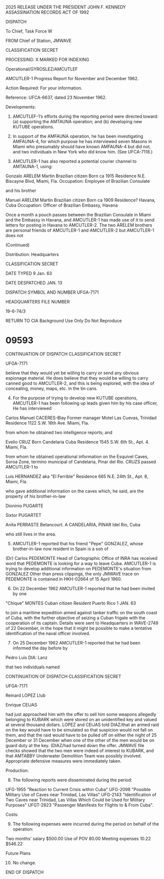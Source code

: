 2025 RELEASE UNDER THE PRESIDENT JOHN F. KENNEDY ASSASSINATION RECORDS ACT OF 1992

DISPATCH

To Chief, Task Force W

FROM Chief of Station, JMWAVE

CLASSIFICATION SECRET

PROCESSING: X MARKED FOR INDEXING

Operational/GYROSLEZ/AMCUTLEF

AMCUTLER-1 Progress Report for November and December 1962.

Action Required: For your information.

Reference: UFCA-6637, dated 23 November 1962.

Developments:

1. AMCUTLEF-1’s efforts during the reporting period were directed toward: (a) supporting the AMTAUNA operation; and (b) developing new KUTUBE operations.

2. In support of the AMFAUNA operation, he has been investigating AMFAUNA-4, for which purpose he has interviewed seven Masons in Miami who presumably should have known AMFAUNA-4 but did not, and two individuals in New York who did know him. (See UFCA-7118.)

3. AMCUTLER-1 has also reported a potential courier channel to AMTAUNA-1, using:

Gonzalo ARELEM Martin
Brazilian citizen
Born ca 1915
Residence N.E. Biscayne Blvd, Miami, Fla.
Occupation: Employee of Brazilian Consulate

and his brother

Manuel ARELEM Martin
Brazilian citizen
Born ca 1909
Residence? Havana, Cuba
Occupation: Officer of Brazilian Embassy, Havana

Once a month a pouch passes between the Brazilian Consulate in Miami and the Embassy in Havana, and AMCUTLER-1 has made use of it to send letters for posting in Havana to AMCUTLER-2. The two ARELEM brothers are personal friends of AMCUTLER-1 and AMCUTLER-2 but AMCUTLER-1 does not

(Continued)

Distribution: Headquarters

CLASSIFICATION SECRET

DATE TYPED 9 Jan. 63

DATE DESPATCHED JAN. 13

DISPATCH SYMBOL AND NUMBER UFGA-7171

HEADQUARTERS FILE NUMBER

19-6-74/3

RETURN TO CIA
Background Use Only
Do Not Reproduce
# 09593

CONTINUATION OF DISPATCH
CLASSIFICATION SECRET

UFGA-7171

believe that they would yet be willing to carry or send any obvious espionage material. He does believe that they would be willing to carry canned good to AMCUTLER-2, and this is being explored, with the idea of concealing, money, maps, etc. in the tin cans.

4. For the purpose of trying to develop new KUTUBE operations, AMCUTLER-1 has been following up leads given him by his case officer, He has interviewed

Carlos Manuel CACERES-Blay
Former manager Motel Las Cuevas, Trinidad
Residence 1122 S.W. 16th Ave. Miami, Fla.

from whom he obtained two intelligence reports; and

Evelio CRUZ
Born Candelaria Cuba
Residence 1545 S.W. 6th St., Apt. 4. Miami, Fla.

from whom he obtained operational information on the Esquivel Caves, Soroa Zone, termino municipal of Candelaria, Pinar del Rio. CRUZS passed AMCUTLER-1 to

Luis HERNANDEZ aka "El Ferrible"
Residence 665 N.E. 24th St., Apt. 8, Miami, Fla.

who gave additional information on the caves which, he said, are the property of his brother-in-law

Dioninio PUGARTE

Sixtor PUGARTET

Anita PERRASTE Betancourt. A CANDELARIA, PINAR
Idel Rio, Cuba

who still lives in the area.

5. AMCUTLER-1 reported that his friend "Pepe" GONZALEZ, whose brother-in-law now resident in Spain is a son of

(Dr) Carlos PEDEMONTE
Head of Cartographic Office of INRA
has received word that PEDEMONTE is looking for a way to leave Cuba.
AMCUTLER-1 is trying to develop additional information on PEDEMONTE's situation from GONZALEZ Other than press clippings, the only JMWAVE trace on PEDEMONTE is contained in HKH-02664 of 15 April 1960.

6. On 22 December 1962 AMCUTLER-1 reported that he had been invited by one

"Chique" MONTES
Cuban citizen
Resident Puerto Rico
1 JAN. 63

to join a maritime expedition aimed against tanker traffic on the south coast of Cuba, with the further objective of seizing a Cuban frigate with the cooperation of its captain. Details were sent to Headquarters in WAVE-2749 of 22 December, in the hope that it might be possible to make a tentative identification of the naval officer involved.

7. On 25 December 1962 AMCUTLER-1 reported that he had been informed the day before by

Pedro Luis DIA: Lanz

that two individuals named

CONTINUATION OF DISPATCH
CLASSIFICATION SECRET

UFGA-7171

Reinard LOPEZ Llub

Enrique CEIJAS

had just approached him with the offer to sell him some weapons allegedly belonging to KUBARK which were stored on an unidentified key and valued at several thousand dollars. LOPEZ and CEIJAS told DIAZ/that an armed raid on the key would have to be simulated so that suspicion would not fall on them, and that the raid would have to be pulled off on either the night of 25 December or 31 December when one of the other of the men would be on guard duty at the key. (DIAZ/had turned down the offer. JMWAVE file checks showed that the two men were indeed of interest to KUBARK, and that AMTABBY Underwater Demolition Team was possibly involved. Appropriate defensive measures were immediately taken.

Production:

8. The following reports were disseminated during the period:

UFG-1955 "Reaction to Current Crisis within Cuba"
UFG-2098 "Possible Military Use of Caves near Trinidad, Las Villas"
UFG-2143 "Identification of Two Caves near Trinidad, Las Villas Which Could be Used for Military Purposes"
UFGT-2823 "Passenger Manifests for Flights to & From Cuba".

Costs:

9. The following expenses were incurred during the period on behalf of the operation:

Two months' salary $500.00
Use of POV 80.00
Meeting expenses 10.22
$546.22

Future Plans

10. No change.

END OF DISPATCH
